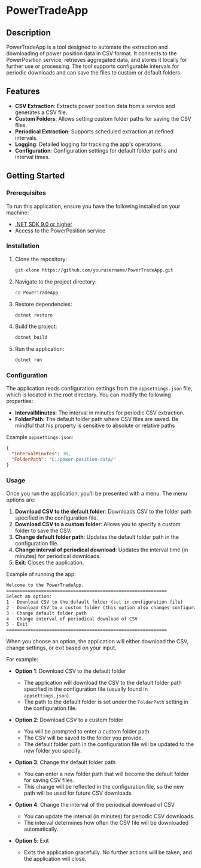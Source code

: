 # PowerTradeApp

## Description
PowerTradeApp is a tool designed to automate the extraction and downloading of power position data in CSV format. It connects to the PowerPosition service, retrieves aggregated data, and stores it locally for further use or processing. The tool supports configurable intervals for periodic downloads and can save the files to custom or default folders.

## Features
- **CSV Extraction**: Extracts power position data from a service and generates a CSV file.
- **Custom Folders**: Allows setting custom folder paths for saving the CSV files.
- **Periodical Extraction**: Supports scheduled extraction at defined intervals.
- **Logging**: Detailed logging for tracking the app's operations.
- **Configuration**: Configuration settings for default folder paths and interval times.

## Getting Started

### Prerequisites
To run this application, ensure you have the following installed on your machine:
- [.NET SDK 9.0 or higher](https://dotnet.microsoft.com/download)
- Access to the PowerPosition service

### Installation
1. Clone the repository:
    ```bash
    git clone https://github.com/yourusername/PowerTradeApp.git
    ```
   
2. Navigate to the project directory:
    ```bash
    cd PowerTradeApp
    ```

3. Restore dependencies:
    ```bash
    dotnet restore
    ```

4. Build the project:
    ```bash
    dotnet build
    ```

5. Run the application:
    ```bash
    dotnet run
    ```

### Configuration
The application reads configuration settings from the `appsettings.json` file, which is located in the root directory. You can modify the following properties:
- **IntervalMinutes**: The interval in minutes for periodic CSV extraction.
- **FolderPath**: The default folder path where CSV files are saved. Be mindful that his property is sensitive to absolute or relative paths

Example `appsettings.json`:
```json
{
  "IntervalMinutes": 30,
  "FolderPath": "C:/power-position-data/"
}
```

### Usage
Once you run the application, you'll be presented with a menu. The menu options are:
1. **Download CSV to the default folder**: Downloads CSV to the folder path specified in the configuration file.
2. **Download CSV to a custom folder**: Allows you to specify a custom folder to save the CSV.
3. **Change default folder path**: Updates the default folder path in the configuration file.
4. **Change interval of periodical download**: Updates the interval time (in minutes) for periodical downloads.
5. **Exit**: Closes the application.

Example of running the app:

```bash
Welcome to the PowerTradeApp.
============================================================
Select an option:
1 - Download CSV to the default folder (set in configuration file)
2 - Download CSV to a custom folder (this option also changes configuration file)
3 - Change default folder path
4 - Change interval of periodical download of CSV
5 - Exit
============================================================
```

When you choose an option, the application will either download the CSV, change settings, or exit based on your input. 

For example:

- **Option 1**: Download CSV to the default folder
  - The application will download the CSV to the default folder path specified in the configuration file (usually found in `appsettings.json`).
  - The path to the default folder is set under the `FolderPath` setting in the configuration file.

- **Option 2**: Download CSV to a custom folder
  - You will be prompted to enter a custom folder path.
  - The CSV will be saved to the folder you provide.
  - The default folder path in the configuration file will be updated to the new folder you specify.

- **Option 3**: Change the default folder path
  - You can enter a new folder path that will become the default folder for saving CSV files.
  - This change will be reflected in the configuration file, so the new path will be used for future CSV downloads.

- **Option 4**: Change the interval of the periodical download of CSV
  - You can update the interval (in minutes) for periodic CSV downloads. 
  - The interval determines how often the CSV file will be downloaded automatically.

- **Option 5**: Exit
  - Exits the application gracefully. No further actions will be taken, and the application will close.
